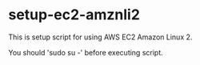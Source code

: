 # setup-ec2-amznli2

This is setup script for using AWS EC2 Amazon Linux 2.

You should 'sudo su -' before executing script.
